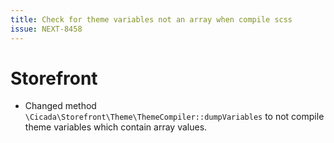 ```yaml
---
title: Check for theme variables not an array when compile scss
issue: NEXT-8458
---
```

# Storefront
*  Changed method `\Cicada\Storefront\Theme\ThemeCompiler::dumpVariables` to not compile theme variables which contain array values.
